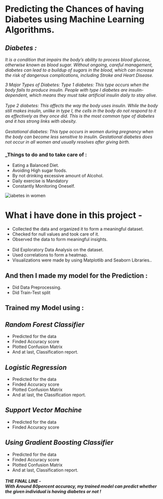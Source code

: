 # Predicting the Chances of having Diabetes using Machine Learning Algorithms.


## _Diabetes :_
_It is a condition that impairs the body’s ability to process blood glucose, otherwise known as blood sugar.
Without ongoing, careful management, diabetes can lead to a buildup of sugars in the blood, which can increase the risk of dangerous complications, including Stroke and Heart Disease._


_3 Major Types of Diabetes:
Type 1 diabetes: This type occurs when the body fails to produce insulin. People with type I diabetes are insulin-dependent, which means they must take artificial insulin daily to stay alive.<br><br>
Type 2 diabetes: This affects the way the body uses insulin. While the body still makes insulin, unlike in type I, the cells in the body do not respond to it as effectively as they once did. This is the most common type of diabetes and it has strong links with obesity.<br><br>
Gestational diabetes: This type occurs in women during pregnancy when the body can become less sensitive to insulin. Gestational diabetes does not occur in all women and usually resolves after giving birth._

### _Things to do and to take care of :

- Eating a Balanced Diet.
- Avoiding High sugar foods.
- By not drinking excessive amount of Alcohol.
- Daily exercise is Mandatory
- Constantly Monitoring Oneself.

![iabetes in women](https://user-images.githubusercontent.com/73397927/133956711-9127c297-8c47-4015-a191-a6ecf4ec6193.jpg)


# What i have done in this project -
- Collected the data and organized it to form a meaningful dataset.
- Checked for null values and took care of it.
- Observed the data to form meaningful insights.
<br><br>
- Did Exploratory Data Analysis on the dataset.
- Used correlations to form a heatmap.
- Visualizations were made by using Matplotlib and Seaborn Libraries..


## And then I made my model for the Prediction :
- Did Data Preprocessing.
- Did Train-Test split


## Trained my Model using :

## _Random Forest Classifier_

- Predicted for the data
- Finded Accuracy score
- Plotted Confusion Matrix
- And at last, Classification report.


## _Logistic Regression_

- Predicted for the data
- Finded Accuracy score
- Plotted Confusion Matrix
- And at last, the Classification report.


## _Support Vector Machine_

- Predicted for the data
- Finded Accuracy score

## _Using Gradient Boosting Classifier_

- Predicted for the data
- Finded Accuracy score
- Plotted Confusion Matrix
- And at last, Classification report.


##### THE FINAL LINE - <br> _With Around 80percent accuracy, my trained model can predict whether the given individual is having diabetes or not !_
